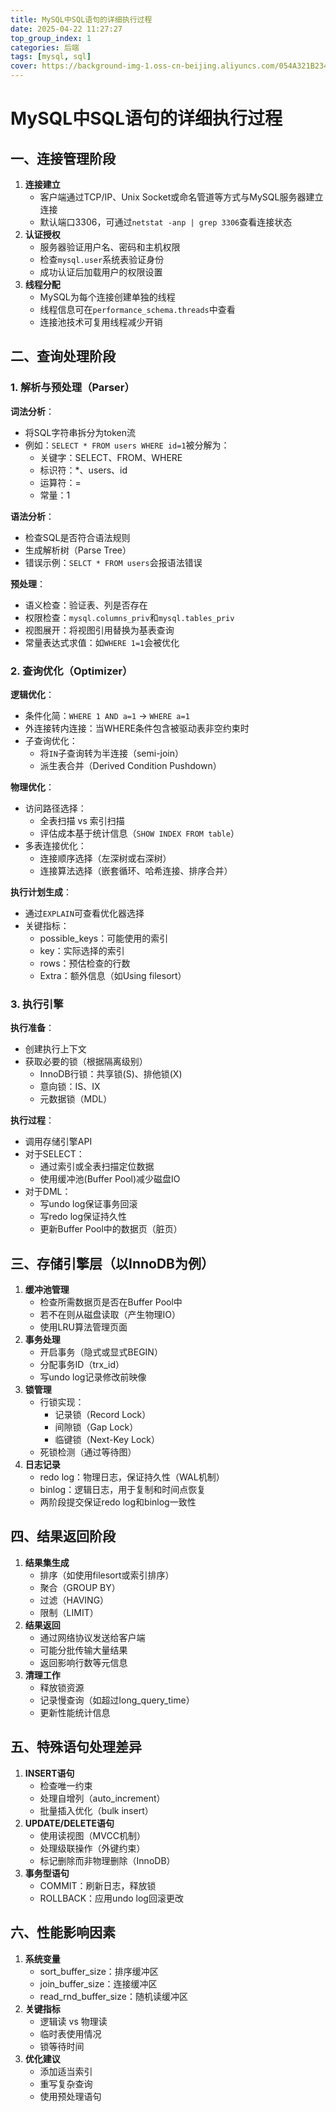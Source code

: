 ```yaml
---
title: MySQL中SQL语句的详细执行过程
date: 2025-04-22 11:27:27
top_group_index: 1
categories: 后端
tags: [mysql, sql]
cover: https://background-img-1.oss-cn-beijing.aliyuncs.com/054A321B234F9C1FA93D6EED6969A271.jpeg
---
```

# MySQL中SQL语句的详细执行过程

## 一、连接管理阶段

1. **连接建立**
   - 客户端通过TCP/IP、Unix Socket或命名管道等方式与MySQL服务器建立连接
   - 默认端口3306，可通过`netstat -anp | grep 3306`查看连接状态
2. **认证授权**
   - 服务器验证用户名、密码和主机权限
   - 检查`mysql.user`系统表验证身份
   - 成功认证后加载用户的权限设置
3. **线程分配**
   - MySQL为每个连接创建单独的线程
   - 线程信息可在`performance_schema.threads`中查看
   - 连接池技术可复用线程减少开销

## 二、查询处理阶段

### 1. 解析与预处理（Parser）

**词法分析**：

- 将SQL字符串拆分为token流
- 例如：`SELECT * FROM users WHERE id=1`被分解为：
  - 关键字：SELECT、FROM、WHERE
  - 标识符：*、users、id
  - 运算符：=
  - 常量：1

**语法分析**：

- 检查SQL是否符合语法规则
- 生成解析树（Parse Tree）
- 错误示例：`SELCT * FROM users`会报语法错误

**预处理**：

- 语义检查：验证表、列是否存在
- 权限检查：`mysql.columns_priv`和`mysql.tables_priv`
- 视图展开：将视图引用替换为基表查询
- 常量表达式求值：如`WHERE 1=1`会被优化

### 2. 查询优化（Optimizer）

**逻辑优化**：

- 条件化简：`WHERE 1 AND a=1` → `WHERE a=1`
- 外连接转内连接：当WHERE条件包含被驱动表非空约束时
- 子查询优化：
  - 将`IN`子查询转为半连接（semi-join）
  - 派生表合并（Derived Condition Pushdown）

**物理优化**：

- 访问路径选择：
  - 全表扫描 vs 索引扫描
  - 评估成本基于统计信息（`SHOW INDEX FROM table`）
- 多表连接优化：
  - 连接顺序选择（左深树或右深树）
  - 连接算法选择（嵌套循环、哈希连接、排序合并）

**执行计划生成**：

- 通过`EXPLAIN`可查看优化器选择
- 关键指标：
  - possible_keys：可能使用的索引
  - key：实际选择的索引
  - rows：预估检查的行数
  - Extra：额外信息（如Using filesort）

### 3. 执行引擎

**执行准备**：

- 创建执行上下文
- 获取必要的锁（根据隔离级别）
  - InnoDB行锁：共享锁(S)、排他锁(X)
  - 意向锁：IS、IX
  - 元数据锁（MDL）

**执行过程**：

- 调用存储引擎API
- 对于SELECT：
  - 通过索引或全表扫描定位数据
  - 使用缓冲池(Buffer Pool)减少磁盘IO
- 对于DML：
  - 写undo log保证事务回滚
  - 写redo log保证持久性
  - 更新Buffer Pool中的数据页（脏页）

## 三、存储引擎层（以InnoDB为例）

1. **缓冲池管理**
   - 检查所需数据页是否在Buffer Pool中
   - 若不在则从磁盘读取（产生物理IO）
   - 使用LRU算法管理页面
2. **事务处理**
   - 开启事务（隐式或显式BEGIN）
   - 分配事务ID（trx_id）
   - 写undo log记录修改前映像
3. **锁管理**
   - 行锁实现：
     - 记录锁（Record Lock）
     - 间隙锁（Gap Lock）
     - 临键锁（Next-Key Lock）
   - 死锁检测（通过等待图）
4. **日志记录**
   - redo log：物理日志，保证持久性（WAL机制）
   - binlog：逻辑日志，用于复制和时间点恢复
   - 两阶段提交保证redo log和binlog一致性

## 四、结果返回阶段

1. **结果集生成**
   - 排序（如使用filesort或索引排序）
   - 聚合（GROUP BY）
   - 过滤（HAVING）
   - 限制（LIMIT）
2. **结果返回**
   - 通过网络协议发送给客户端
   - 可能分批传输大量结果
   - 返回影响行数等元信息
3. **清理工作**
   - 释放锁资源
   - 记录慢查询（如超过long_query_time）
   - 更新性能统计信息

## 五、特殊语句处理差异

1. **INSERT语句**
   - 检查唯一约束
   - 处理自增列（auto_increment）
   - 批量插入优化（bulk insert）
2. **UPDATE/DELETE语句**
   - 使用读视图（MVCC机制）
   - 处理级联操作（外键约束）
   - 标记删除而非物理删除（InnoDB）
3. **事务型语句**
   - COMMIT：刷新日志，释放锁
   - ROLLBACK：应用undo log回滚更改

## 六、性能影响因素

1. **系统变量**
   - sort_buffer_size：排序缓冲区
   - join_buffer_size：连接缓冲区
   - read_rnd_buffer_size：随机读缓冲区
2. **关键指标**
   - 逻辑读 vs 物理读
   - 临时表使用情况
   - 锁等待时间
3. **优化建议**
   - 添加适当索引
   - 重写复杂查询
   - 使用预处理语句
